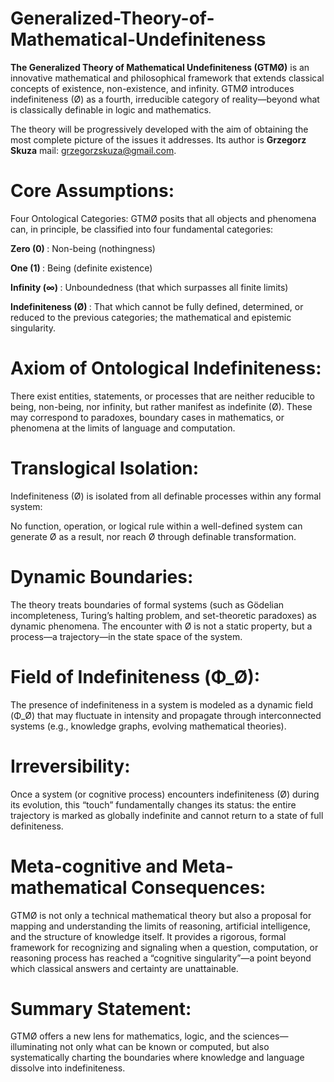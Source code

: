 # Generalized-Theory-of-Mathematical-Undefiniteness
<b>The Generalized Theory of Mathematical Undefiniteness (GTMØ)</b> is an innovative mathematical and philosophical framework that extends classical concepts of existence, non-existence, and infinity. GTMØ introduces indefiniteness (Ø) as a fourth, irreducible category of reality—beyond what is classically definable in logic and mathematics.

The theory will be progressively developed with the aim of obtaining the most complete picture of the issues it addresses. Its author is <b>Grzegorz Skuza</b> mail: grzegorzskuza@gmail.com.

# Core Assumptions:
Four Ontological Categories:
GTMØ posits that all objects and phenomena can, in principle, be classified into four fundamental categories:

<b> Zero (0) </b>: Non-being (nothingness)

<b> One (1) </b>: Being (definite existence)

<b> Infinity (∞) </b>: Unboundedness (that which surpasses all finite limits)

<b> Indefiniteness (Ø) </b> : That which cannot be fully defined, determined, or reduced to the previous categories; the mathematical and epistemic singularity.

# Axiom of Ontological Indefiniteness:
There exist entities, statements, or processes that are neither reducible to being, non-being, nor infinity, but rather manifest as indefinite (Ø). These may correspond to paradoxes, boundary cases in mathematics, or phenomena at the limits of language and computation.

# Translogical Isolation:
Indefiniteness (Ø) is isolated from all definable processes within any formal system:

No function, operation, or logical rule within a well-defined system can generate Ø as a result, nor reach Ø through definable transformation.

# Dynamic Boundaries:
The theory treats boundaries of formal systems (such as Gödelian incompleteness, Turing’s halting problem, and set-theoretic paradoxes) as dynamic phenomena. The encounter with Ø is not a static property, but a process—a trajectory—in the state space of the system.

# Field of Indefiniteness (Φ_Ø):
The presence of indefiniteness in a system is modeled as a dynamic field (Φ_Ø) that may fluctuate in intensity and propagate through interconnected systems (e.g., knowledge graphs, evolving mathematical theories).

# Irreversibility:
Once a system (or cognitive process) encounters indefiniteness (Ø) during its evolution, this “touch” fundamentally changes its status: the entire trajectory is marked as globally indefinite and cannot return to a state of full definiteness.

# Meta-cognitive and Meta-mathematical Consequences:
GTMØ is not only a technical mathematical theory but also a proposal for mapping and understanding the limits of reasoning, artificial intelligence, and the structure of knowledge itself. It provides a rigorous, formal framework for recognizing and signaling when a question, computation, or reasoning process has reached a “cognitive singularity”—a point beyond which classical answers and certainty are unattainable.

# Summary Statement:
GTMØ offers a new lens for mathematics, logic, and the sciences—illuminating not only what can be known or computed, but also systematically charting the boundaries where knowledge and language dissolve into indefiniteness.
